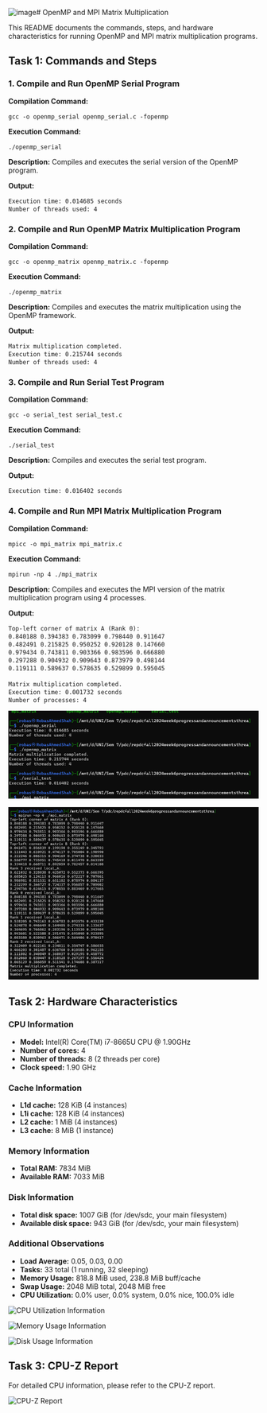 ![image](https://github.com/user-attachments/assets/d2d5db43-e427-4f1c-9b4b-15abd581c418)# OpenMP and MPI Matrix Multiplication

This README documents the commands, steps, and hardware characteristics for running OpenMP and MPI matrix multiplication programs.

## Task 1: Commands and Steps

### 1. Compile and Run OpenMP Serial Program

**Compilation Command:**
```
gcc -o openmp_serial openmp_serial.c -fopenmp
```

**Execution Command:**
```
./openmp_serial
```

**Description:** Compiles and executes the serial version of the OpenMP program.

**Output:**
```
Execution time: 0.014685 seconds
Number of threads used: 4
```

### 2. Compile and Run OpenMP Matrix Multiplication Program

**Compilation Command:**
```
gcc -o openmp_matrix openmp_matrix.c -fopenmp
```

**Execution Command:**
```
./openmp_matrix
```

**Description:** Compiles and executes the matrix multiplication using the OpenMP framework.

**Output:**
```
Matrix multiplication completed.
Execution time: 0.215744 seconds
Number of threads used: 4
```

### 3. Compile and Run Serial Test Program

**Compilation Command:**
```
gcc -o serial_test serial_test.c
```

**Execution Command:**
```
./serial_test
```

**Description:** Compiles and executes the serial test program.

**Output:**
```
Execution time: 0.016402 seconds
```

### 4. Compile and Run MPI Matrix Multiplication Program

**Compilation Command:**
```
mpicc -o mpi_matrix mpi_matrix.c
```

**Execution Command:**
```
mpirun -np 4 ./mpi_matrix
```

**Description:** Compiles and executes the MPI version of the matrix multiplication program using 4 processes.

**Output:**
```
Top-left corner of matrix A (Rank 0):
0.840188 0.394383 0.783099 0.798440 0.911647
0.482491 0.215825 0.950252 0.920128 0.147660
0.979434 0.743811 0.903366 0.983596 0.666880
0.297288 0.904932 0.909643 0.873979 0.498144
0.119111 0.589637 0.578635 0.529899 0.595045

Matrix multiplication completed.
Execution time: 0.001732 seconds
Number of processes: 4
```

![MPI Matrix Multiplication Output](image1.png)

![Additional Output Information](image2.png)

## Task 2: Hardware Characteristics

### CPU Information
- **Model:** Intel(R) Core(TM) i7-8665U CPU @ 1.90GHz
- **Number of cores:** 4
- **Number of threads:** 8 (2 threads per core)
- **Clock speed:** 1.90 GHz

### Cache Information
- **L1d cache:** 128 KiB (4 instances)
- **L1i cache:** 128 KiB (4 instances)
- **L2 cache:** 1 MiB (4 instances)
- **L3 cache:** 8 MiB (1 instance)

### Memory Information
- **Total RAM:** 7834 MiB
- **Available RAM:** 7033 MiB

### Disk Information
- **Total disk space:** 1007 GiB (for /dev/sdc, your main filesystem)
- **Available disk space:** 943 GiB (for /dev/sdc, your main filesystem)

### Additional Observations
- **Load Average:** 0.05, 0.03, 0.00
- **Tasks:** 33 total (1 running, 32 sleeping)
- **Memory Usage:** 818.8 MiB used, 238.8 MiB buff/cache
- **Swap Usage:** 2048 MiB total, 2048 MiB free
- **CPU Utilization:** 0.0% user, 0.0% system, 0.0% nice, 100.0% idle

![CPU Utilization Information](![image](https://github.com/user-attachments/assets/399846eb-5872-46f9-9f0f-c8c2199062a2)
)

![Memory Usage Information](image4.png)

![Disk Usage Information](image5.png)

## Task 3: CPU-Z Report

For detailed CPU information, please refer to the CPU-Z report.

![CPU-Z Report](image6.png)


